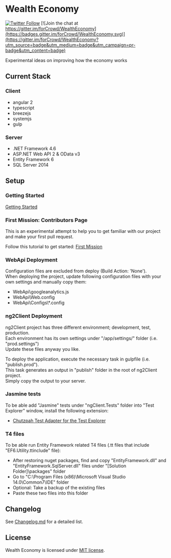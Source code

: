 # Wealth Economy

[![Twitter Follow](https://img.shields.io/twitter/follow/forCrowd.svg?style=social)](https://twitter.com/forCrowd)
[![Join the chat at https://gitter.im/forCrowd/WealthEconomy](https://badges.gitter.im/forCrowd/WealthEconomy.svg)](https://gitter.im/forCrowd/WealthEconomy?utm_source=badge&utm_medium=badge&utm_campaign=pr-badge&utm_content=badge)

Experimental ideas on improving how the economy works

## Current Stack

### Client

* angular 2
* typescript
* breezejs
* systemjs
* gulp

### Server

* .NET Framework 4.6
* ASP.NET Web API 2 & OData v3
* Entity Framework 6
* SQL Server 2014

## Setup

### Getting Started
[Getting Started](https://github.com/forcrowd/WealthEconomy/wiki/Getting-Started)

### First Mission: Contributors Page
This is an experimental attempt to help you to get familiar with our project and make your first pull request.

Follow this tutorial to get started:
[First Mission](https://github.com/forCrowd/WealthEconomy/wiki/First-Mission)

### WebApi Deployment

Configuration files are excluded from deploy (Build Action: 'None').  
When deploying the project, update following configuration files with your own settings and manually copy them:
* WebApi\googleanalytics.js
* WebApi\Web.config
* WebApi\Configs\\*.config

### ng2Client Deployment

ng2Client project has three different environment; development, test, production.  
Each environment has its own settings under "/app/settings/" folder (i.e. "prod.settings")  
Update these files anyway you like.  
  
To deploy the application, execute the necessary task in gulpfile (i.e. "publish.prod").  
This task generates an output in "publish" folder in the root of ng2Client project.  
Simply copy the output to your server.

### Jasmine tests

To be able add "Jasmine" tests under "ngClient.Tests" folder into "Test Explorer" window, install the following extension:
* [Chutzpah Test Adapter for the Test Explorer](https://visualstudiogallery.msdn.microsoft.com/f8741f04-bae4-4900-81c7-7c9bfb9ed1fe)

### T4 files

To be able run Entity Framework related T4 files (.tt files that include "EF6.Utility.ttinclude" file):
* After restoring nuget packages, find and copy "EntityFramework.dll" and "EntityFramework.SqlServer.dll" files under "[Solution Folder]\packages" folder
* Go to "C:\Program Files (x86)\Microsoft Visual Studio 14.0\Common7\IDE" folder
* Optional: Take a backup of the existing files
* Paste these two files into this folder

## Changelog

See [Changelog.md](/CHANGELOG.md) for a detailed list.

## License

Wealth Economy is licensed under [MIT license](/LICENSE).
